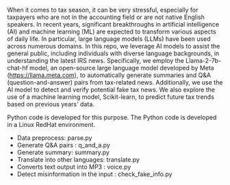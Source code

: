 When it comes to tax season, it can be very stressful, especially for taxpayers who are not in the accounting field or are not native English speakers. In recent years, significant breakthroughs in artificial intelligence (AI) and machine learning (ML) are expected to transform various aspects of daily life. In particular, large language models (LLMs) have been used across numerous domains.
In this repo, we leverage AI models to assist the general public, including individuals with diverse language backgrounds, in understanding the latest IRS news. Specifically, we employ the Llama-2-7b-chat-hf model, an open-source large language model developed by Meta (https://llama.meta.com), to automatically generate summaries and Q&A (question-and-answer) pairs from tax-related news. Additionally, we use the AI model to detect and verify potential fake tax news.
We also explore the use of a machine learning model, Scikit-learn, to predict future tax trends based on previous years' data.

Python code is developed for this purpose. The Python code is developed in a Linux RedHat environment.

- Data preprocess: parse.py
- Generate Q&A pairs : q_and_a.py
- Generate summary: summary.py
- Translate into other languages: translate.py
- Converts text output into MP3 : voice.py
- Detect misinformation in the input : check_fake_info.py
